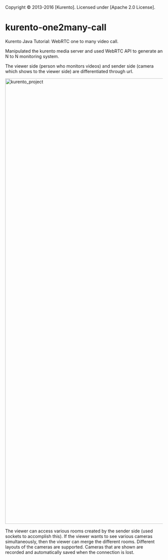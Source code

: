 Copyright © 2013-2016 [Kurento]. Licensed under [Apache 2.0 License].

kurento-one2many-call
=====================

Kurento Java Tutorial: WebRTC one to many video call.

Manipulated the kurento media server and used WebRTC API to generate an N to N monitoring system.

The viewer side (person who monitors videos) and sender side (camera which shows to the viewer side) are differentiated through url.

<img width="1423" alt="kurento_project" src="https://user-images.githubusercontent.com/70008295/214702898-571d2a3b-5df7-4546-9a4e-e953f107cacf.png">

The viewer can access various rooms created by the sender side (used sockets to accomplish this).
If the viewer wants to see various cameras simultaneously, then the viewer can merge the different rooms.
Different layouts of the cameras are supported.
Cameras that are shown are recorded and automatically saved when the connection is lost.
